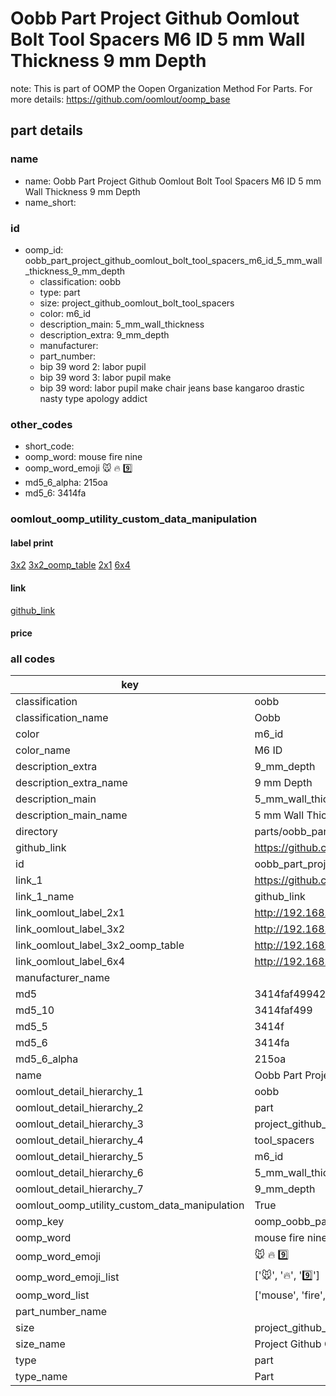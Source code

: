# Oobb Part Project Github Oomlout Bolt Tool Spacers M6 ID 5 mm Wall Thickness 9 mm Depth  

note: This is part of OOMP the Oopen Organization Method For Parts. For more details: https://github.com/oomlout/oomp_base

##  part details





### name
* name: Oobb Part Project Github Oomlout Bolt Tool Spacers M6 ID 5 mm Wall Thickness 9 mm Depth
* name_short: 
### id
* oomp_id: oobb_part_project_github_oomlout_bolt_tool_spacers_m6_id_5_mm_wall_thickness_9_mm_depth
  * classification: oobb
  * type: part
  * size: project_github_oomlout_bolt_tool_spacers
  * color: m6_id
  * description_main: 5_mm_wall_thickness
  * description_extra: 9_mm_depth
  * manufacturer: 
  * part_number: 
  * bip 39 word 2: labor pupil
  * bip 39 word 3: labor pupil make
  * bip 39 word: labor pupil make chair jeans base kangaroo drastic nasty type apology addict

### other_codes
* short_code: 
* oomp_word: mouse fire nine
* oomp_word_emoji :mouse: :fire: :nine:
* md5_6_alpha: 215oa
* md5_6: 3414fa






### oomlout_oomp_utility_custom_data_manipulation
#### label print
[3x2](http://192.168.1.245:1112/?label=oomp%20215oa)
[3x2_oomp_table](http://192.168.1.107:1112/?label=oomp%20215oa)
[2x1](http://192.168.1.242:1112/?label=oomp%20215oa)
[6x4](http://192.168.1.55:1112/?label=oomp%20215oa)    

#### link

[github_link](https://github.com/oomlout/oomlout_oomp_part_src/tree/main/parts/oobb_part_project_github_oomlout_bolt_tool_spacers_m6_id_5_mm_wall_thickness_9_mm_depth)                              

#### price







### all codes 
| key | value |  
| --- | --- |  
| classification | oobb |  
| classification_name | Oobb |  
| color | m6_id |  
| color_name | M6 ID |  
| description_extra | 9_mm_depth |  
| description_extra_name | 9 mm Depth |  
| description_main | 5_mm_wall_thickness |  
| description_main_name | 5 mm Wall Thickness |  
| directory | parts/oobb_part_project_github_oomlout_bolt_tool_spacers_m6_id_5_mm_wall_thickness_9_mm_depth |  
| github_link | https://github.com/oomlout/oomlout_oomp_part_src/tree/main/parts/oobb_part_project_github_oomlout_bolt_tool_spacers_m6_id_5_mm_wall_thickness_9_mm_depth |  
| id | oobb_part_project_github_oomlout_bolt_tool_spacers_m6_id_5_mm_wall_thickness_9_mm_depth |  
| link_1 | https://github.com/oomlout/oomlout_oomp_part_src/tree/main/parts/oobb_part_project_github_oomlout_bolt_tool_spacers_m6_id_5_mm_wall_thickness_9_mm_depth |  
| link_1_name | github_link |  
| link_oomlout_label_2x1 | http://192.168.1.242:1112/?label=oomp%20215oa |  
| link_oomlout_label_3x2 | http://192.168.1.245:1112/?label=oomp%20215oa |  
| link_oomlout_label_3x2_oomp_table | http://192.168.1.107:1112/?label=oomp%20215oa |  
| link_oomlout_label_6x4 | http://192.168.1.55:1112/?label=oomp%20215oa |  
| manufacturer_name |  |  
| md5 | 3414faf499424f304bbbd25d0d2b7be2 |  
| md5_10 | 3414faf499 |  
| md5_5 | 3414f |  
| md5_6 | 3414fa |  
| md5_6_alpha | 215oa |  
| name | Oobb Part Project Github Oomlout Bolt Tool Spacers M6 ID 5 mm Wall Thickness 9 mm Depth |  
| oomlout_detail_hierarchy_1 | oobb |  
| oomlout_detail_hierarchy_2 | part |  
| oomlout_detail_hierarchy_3 | project_github_bolt |  
| oomlout_detail_hierarchy_4 | tool_spacers |  
| oomlout_detail_hierarchy_5 | m6_id |  
| oomlout_detail_hierarchy_6 | 5_mm_wall_thickness |  
| oomlout_detail_hierarchy_7 | 9_mm_depth |  
| oomlout_oomp_utility_custom_data_manipulation | True |  
| oomp_key | oomp_oobb_part_project_github_oomlout_bolt_tool_spacers_m6_id_5_mm_wall_thickness_9_mm_depth |  
| oomp_word | mouse fire nine |  
| oomp_word_emoji | :mouse: :fire: :nine: |  
| oomp_word_emoji_list | [':mouse:', ':fire:', ':nine:'] |  
| oomp_word_list | ['mouse', 'fire', 'nine'] |  
| part_number_name |  |  
| size | project_github_oomlout_bolt_tool_spacers |  
| size_name | Project Github Oomlout Bolt Tool Spacers |  
| type | part |  
| type_name | Part |  
